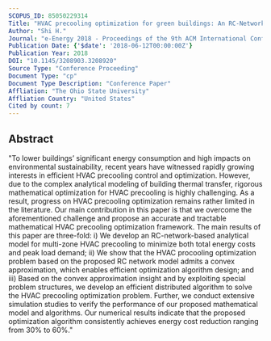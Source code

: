 ```yaml
---
SCOPUS_ID: 85050229314
Title: "HVAC precooling optimization for green buildings: An RC-Network approach"
Author: "Shi H."
Journal: "e-Energy 2018 - Proceedings of the 9th ACM International Conference on Future Energy Systems"
Publication Date: {'$date': '2018-06-12T00:00:00Z'}
Publication Year: 2018
DOI: "10.1145/3208903.3208920"
Source Type: "Conference Proceeding"
Document Type: "cp"
Document Type Description: "Conference Paper"
Affliation: "The Ohio State University"
Affliation Country: "United States"
Cited by count: 7
---
```


## Abstract
"To lower buildings’ significant energy consumption and high impacts on environmental sustainability, recent years have witnessed rapidly growing interests in efficient HVAC precooling control and optimization. However, due to the complex analytical modeling of building thermal transfer, rigorous mathematical optimization for HVAC precooling is highly challenging. As a result, progress on HVAC precooling optimization remains rather limited in the literature. Our main contribution in this paper is that we overcome the aforementioned challenge and propose an accurate and tractable mathematical HVAC precooling optimization framework. The main results of this paper are three-fold: i) We develop an RC-network-based analytical model for multi-zone HVAC precooling to minimize both total energy costs and peak load demand; ii) We show that the HVAC procooling optimization problem based on the proposed RC network model admits a convex approximation, which enables efficient optimization algorithm design; and iii) Based on the convex approximation insight and by exploiting special problem structures, we develop an efficient distributed algorithm to solve the HVAC precooling optimization problem. Further, we conduct extensive simulation studies to verify the performance of our proposed mathematical model and algorithms. Our numerical results indicate that the proposed optimization algorithm consistently achieves energy cost reduction ranging from 30% to 60%."
